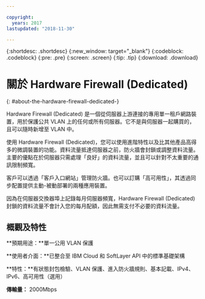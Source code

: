 ```yaml
---

copyright:
  years: 2017
lastupdated: "2018-11-30"

---
```


{:shortdesc: .shortdesc}
{:new_window: target="_blank"}
{:codeblock: .codeblock}
{:pre: .pre}
{:screen: .screen}
{:tip: .tip}
{:download: .download}

# 關於 Hardware Firewall (Dedicated)
{: #about-the-hardware-firewall-dedicated-}

Hardware Firewall (Dedicated) 是一個從伺服器上游連接的專用單一租戶網路裝置，用於保護公共 VLAN 上的任何或所有伺服器。它不是與伺服器一起購買的，且可以隨時新增至 VLAN 中。   

使用 Hardware Firewall (Dedicated)，您可以使用進階特性以及比其他產品高得多的微調裝置的功能。資料流量抵達伺服器之前，防火牆會封鎖或調整資料流量。主要的優點在於伺服器只需處理「良好」的資料流量，並且可以針對不太重要的通訊限制頻寬。 

客戶可以透過「客戶入口網站」管理防火牆。也可以訂購「高可用性」，其透過同步配置提供主動-被動部署的兩種應用裝置。

因為在伺服器交換器埠上記錄每月伺服器頻寬，Hardware Firewall (Dedicated) 封鎖的資料流量不會計入您的每月配額，因此無需支付不必要的資料流量。

## 概觀及特性

**預期用途：**單一公用 VLAN 保護

**使用者介面：**已整合至 IBM Cloud 和 SoftLayer API 中的標準基礎架構

**特性：**有狀態封包檢驗、VLAN 保護、進入防火牆規則、基本記載、IPv4、IPv6、高可用性（選用）

**傳輸量：** 2000Mbps
